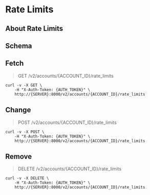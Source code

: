 # Rate Limits

## About Rate Limits

## Schema



## Fetch

> GET /v2/accounts/{ACCOUNT_ID}/rate_limits

```shell
curl -v -X GET \
    -H "X-Auth-Token: {AUTH_TOKEN}" \
    http://{SERVER}:8000/v2/accounts/{ACCOUNT_ID}/rate_limits
```

## Change

> POST /v2/accounts/{ACCOUNT_ID}/rate_limits

```shell
curl -v -X POST \
    -H "X-Auth-Token: {AUTH_TOKEN}" \
    http://{SERVER}:8000/v2/accounts/{ACCOUNT_ID}/rate_limits
```

## Remove

> DELETE /v2/accounts/{ACCOUNT_ID}/rate_limits

```shell
curl -v -X DELETE \
    -H "X-Auth-Token: {AUTH_TOKEN}" \
    http://{SERVER}:8000/v2/accounts/{ACCOUNT_ID}/rate_limits
```


